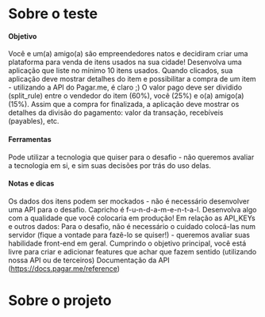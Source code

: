 # Sobre o teste

#### Objetivo

Você e um(a) amigo(a) são empreendedores natos e decidiram criar uma plataforma para venda de itens usados na sua cidade! Desenvolva uma aplicação que liste no mínimo 10 itens usados. Quando clicados, sua aplicação deve mostrar detalhes do item e possibilitar a compra de um item - utilizando a API do Pagar.me, é claro ;) O valor pago deve ser dividido (split_rule) entre o vendedor do item (60%), você (25%) e o(a) amigo(a) (15%). Assim que a compra for finalizada, a aplicação deve mostrar os detalhes da divisão do pagamento: valor da transação, recebíveis (payables), etc.

#### Ferramentas

Pode utilizar a tecnologia que quiser para o desafio - não queremos avaliar a tecnologia em si, e sim suas decisões por trás do uso delas.

#### Notas e dicas

Os dados dos itens podem ser mockados - não é necessário desenvolver uma API para o desafio.
Capricho é f-u-n-d-a-m-e-n-t-a-l. Desenvolva algo com a qualidade que você colocaria em produção!
Em relação as API_KEYs e outros dados: Para o desafio, não é necessário o cuidado colocá-las num servidor (fique a vontade para fazê-lo se quiser!) - queremos avaliar suas habilidade front-end em geral.
Cumprindo o objetivo principal, você está livre para criar e adicionar features que achar que fazem sentido (utilizando nossa API ou de terceiros)
Documentação da API (https://docs.pagar.me/reference)

# Sobre o projeto
